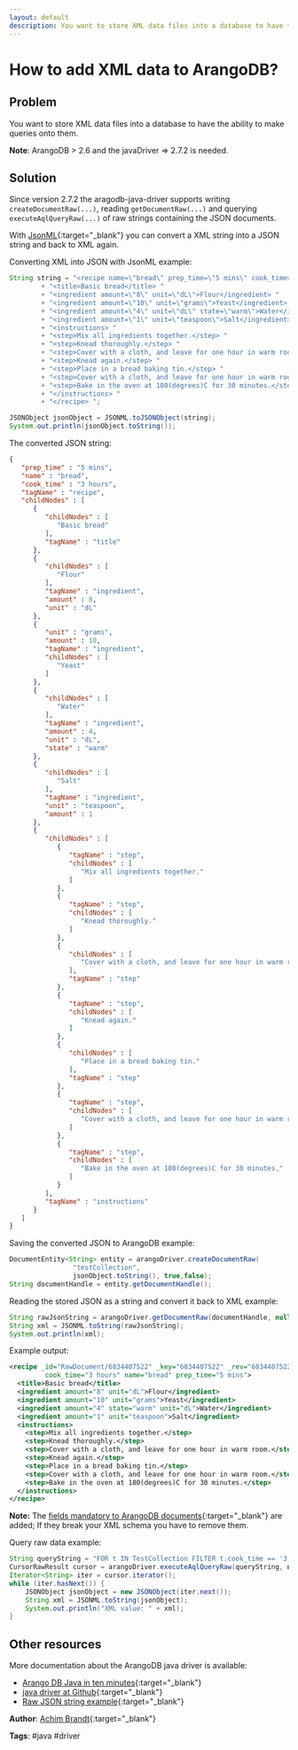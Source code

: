 ```yaml
---
layout: default
description: You want to store XML data files into a database to have the ability to make queries onto them
---
```

# How to add XML data to ArangoDB?

## Problem
You want to store XML data files into a database to have the ability to make queries onto them.

**Note**: ArangoDB > 2.6 and the javaDriver => 2.7.2 is needed.

## Solution
Since version 2.7.2 the aragodb-java-driver supports writing `createDocumentRaw(...)`, reading `getDocumentRaw(...)` and querying `executeAqlQueryRaw(...)` of raw strings containing the JSON documents.

With [JsonML](http://www.jsonml.org/){:target="_blank"} you can convert a XML string into a JSON string and back to XML again.

Converting XML into JSON with JsonML example:

```java
String string = "<recipe name=\"bread\" prep_time=\"5 mins\" cook_time=\"3 hours\"> "
		+ "<title>Basic bread</title> "
		+ "<ingredient amount=\"8\" unit=\"dL\">Flour</ingredient> "
		+ "<ingredient amount=\"10\" unit=\"grams\">Yeast</ingredient> "
		+ "<ingredient amount=\"4\" unit=\"dL\" state=\"warm\">Water</ingredient> "
		+ "<ingredient amount=\"1\" unit=\"teaspoon\">Salt</ingredient> "
		+ "<instructions> "
		+ "<step>Mix all ingredients together.</step> "
		+ "<step>Knead thoroughly.</step> "
		+ "<step>Cover with a cloth, and leave for one hour in warm room.</step> "
		+ "<step>Knead again.</step> "
		+ "<step>Place in a bread baking tin.</step> "
		+ "<step>Cover with a cloth, and leave for one hour in warm room.</step> "
		+ "<step>Bake in the oven at 180(degrees)C for 30 minutes.</step> "
		+ "</instructions> "
		+ "</recipe> ";

JSONObject jsonObject = JSONML.toJSONObject(string);
System.out.println(jsonObject.toString());
```

The converted JSON string:

```json
{
   "prep_time" : "5 mins",
   "name" : "bread",
   "cook_time" : "3 hours",
   "tagName" : "recipe",
   "childNodes" : [
      {
         "childNodes" : [
            "Basic bread"
         ],
         "tagName" : "title"
      },
      {
         "childNodes" : [
            "Flour"
         ],
         "tagName" : "ingredient",
         "amount" : 8,
         "unit" : "dL"
      },
      {
         "unit" : "grams",
         "amount" : 10,
         "tagName" : "ingredient",
         "childNodes" : [
            "Yeast"
         ]
      },
      {
         "childNodes" : [
            "Water"
         ],
         "tagName" : "ingredient",
         "amount" : 4,
         "unit" : "dL",
         "state" : "warm"
      },
      {
         "childNodes" : [
            "Salt"
         ],
         "tagName" : "ingredient",
         "unit" : "teaspoon",
         "amount" : 1
      },
      {
         "childNodes" : [
            {
               "tagName" : "step",
               "childNodes" : [
                  "Mix all ingredients together."
               ]
            },
            {
               "tagName" : "step",
               "childNodes" : [
                  "Knead thoroughly."
               ]
            },
            {
               "childNodes" : [
                  "Cover with a cloth, and leave for one hour in warm room."
               ],
               "tagName" : "step"
            },
            {
               "tagName" : "step",
               "childNodes" : [
                  "Knead again."
               ]
            },
            {
               "childNodes" : [
                  "Place in a bread baking tin."
               ],
               "tagName" : "step"
            },
            {
               "tagName" : "step",
               "childNodes" : [
                  "Cover with a cloth, and leave for one hour in warm room."
               ]
            },
            {
               "tagName" : "step",
               "childNodes" : [
                  "Bake in the oven at 180(degrees)C for 30 minutes."
               ]
            }
         ],
         "tagName" : "instructions"
      }
   ]
}
```


Saving the converted JSON to ArangoDB example:

```java
DocumentEntity<String> entity = arangoDriver.createDocumentRaw(
                "testCollection",
                jsonObject.toString(), true,false);
String documentHandle = entity.getDocumentHandle();
```

Reading the stored JSON as a string and convert it back to XML example:

```java
String rawJsonString = arangoDriver.getDocumentRaw(documentHandle, null, null);
String xml = JSONML.toString(rawJsonString);
System.out.println(xml);
```

Example output:

```xml
<recipe _id="RawDocument/6834407522" _key="6834407522" _rev="6834407522"
         cook_time="3 hours" name="bread" prep_time="5 mins">
  <title>Basic bread</title>
  <ingredient amount="8" unit="dL">Flour</ingredient>
  <ingredient amount="10" unit="grams">Yeast</ingredient>
  <ingredient amount="4" state="warm" unit="dL">Water</ingredient>
  <ingredient amount="1" unit="teaspoon">Salt</ingredient>
  <instructions>
    <step>Mix all ingredients together.</step>
    <step>Knead thoroughly.</step>
    <step>Cover with a cloth, and leave for one hour in warm room.</step>
    <step>Knead again.</step>
    <step>Place in a bread baking tin.</step>
    <step>Cover with a cloth, and leave for one hour in warm room.</step>
    <step>Bake in the oven at 180(degrees)C for 30 minutes.</step>
  </instructions>
</recipe>
```

**Note:** The [fields mandatory to ArangoDB documents](https://docs.arangodb.com/2.8/Documents/index.html){:target="_blank"} are added; If they break your XML schema you have to remove them.

Query raw data example:

```java
String queryString = "FOR t IN TestCollection FILTER t.cook_time == '3 hours' RETURN t";
CursorRawResult cursor = arangoDriver.executeAqlQueryRaw(queryString, null, null);
Iterator<String> iter = cursor.iterator();
while (iter.hasNext()) {
	JSONObject jsonObject = new JSONObject(iter.next());
	String xml = JSONML.toString(jsonObject);
	System.out.println("XML value: " + xml);
}
```

## Other resources
More documentation about the ArangoDB java driver is available:
 - [Arango DB Java in ten minutes](https://www.arangodb.com/tutorials/tutorial-java/){:target="_blank"}
 - [java driver at Github](https://github.com/arangodb/arangodb-java-driver){:target="_blank"}
 - [Raw JSON string example](https://github.com/arangodb/arangodb-java-driver/blob/master/src/test/java/com/arangodb/example/document/RawDocumentExample.java){:target="_blank"}

**Author**: [Achim Brandt](https://github.com/a-brandt){:target="_blank"}

**Tags**: #java #driver

